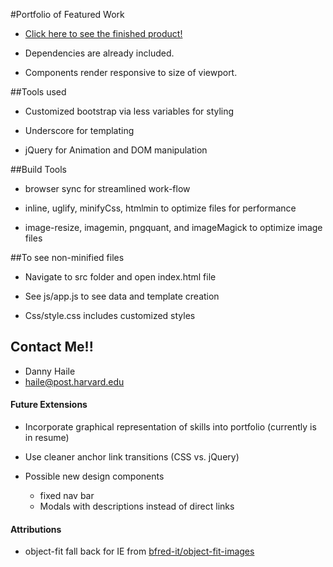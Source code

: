 #Portfolio of Featured Work

* 	[Click here to see the finished product!](http://sallust.github.io/portfolio/)

* Dependencies are already included.

* Components render responsive to size of viewport.

##Tools used

* Customized bootstrap via less variables for styling

* Underscore for templating

* jQuery for Animation and DOM manipulation

##Build Tools

* browser sync for streamlined work-flow

* inline, uglify, minifyCss, htmlmin to optimize files for performance

* image-resize, imagemin, pngquant, and imageMagick to optimize image files

##To see non-minified files

* Navigate to src folder and open index.html file

* See js/app.js to see data and template creation 

* Css/style.css includes customized styles


## Contact Me!!
* Danny Haile
* haile@post.harvard.edu

#### Future Extensions

* Incorporate graphical representation of skills into portfolio (currently is in resume)

* Use cleaner anchor link transitions (CSS vs. jQuery)

* Possible new design components 
	* fixed nav bar
	* Modals with descriptions instead of direct links

#### Attributions
* object-fit fall back for IE from [bfred-it/object-fit-images](https://github.com/bfred-it/object-fit-images/)


